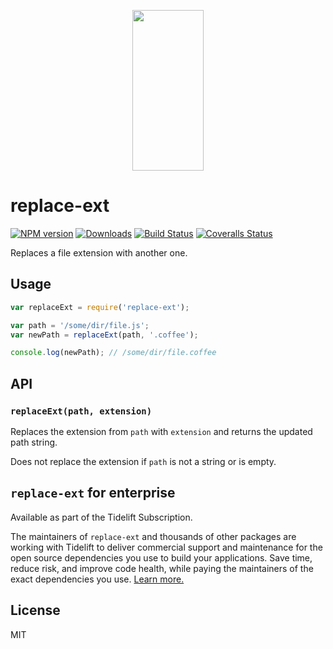 <p align="center">
  <a href="http://gulpjs.com">
    <img height="257" width="114" src="https://raw.githubusercontent.com/gulpjs/artwork/master/gulp-2x.png">
  </a>
</p>

# replace-ext

[![NPM version][npm-image]][npm-url] [![Downloads][downloads-image]][npm-url] [![Build Status][ci-image]][ci-url] [![Coveralls Status][coveralls-image]][coveralls-url]

Replaces a file extension with another one.

## Usage

```js
var replaceExt = require('replace-ext');

var path = '/some/dir/file.js';
var newPath = replaceExt(path, '.coffee');

console.log(newPath); // /some/dir/file.coffee
```

## API

### `replaceExt(path, extension)`

Replaces the extension from `path` with `extension` and returns the updated path string.

Does not replace the extension if `path` is not a string or is empty.

## `replace-ext` for enterprise

Available as part of the Tidelift Subscription.

The maintainers of `replace-ext` and thousands of other packages are working with Tidelift to deliver commercial support and maintenance for the open source dependencies you use to build your applications. Save time, reduce risk, and improve code health, while paying the maintainers of the exact dependencies you use. [Learn more.][tidelift-url]

## License

MIT

<!-- prettier-ignore-start -->
[downloads-image]: https://img.shields.io/npm/dm/replace-ext.svg?style=flat-square
[npm-url]: https://www.npmjs.com/package/replace-ext
[npm-image]: https://img.shields.io/npm/v/replace-ext.svg?style=flat-square

[ci-url]: https://github.com/gulpjs/replace-ext/actions?query=workflow:dev
[ci-image]: https://img.shields.io/github/workflow/status/gulpjs/replace-ext/dev?style=flat-square

[coveralls-url]: https://coveralls.io/r/gulpjs/replace-ext
[coveralls-image]: https://img.shields.io/coveralls/gulpjs/replace-ext/master.svg?style=flat-square

[tidelift-url]: https://tidelift.com/subscription/pkg/npm-replace-ext?utm_source=npm-replace-ext&utm_medium=referral&utm_campaign=enterprise&utm_term=repo
<!-- prettier-ignore-end -->
